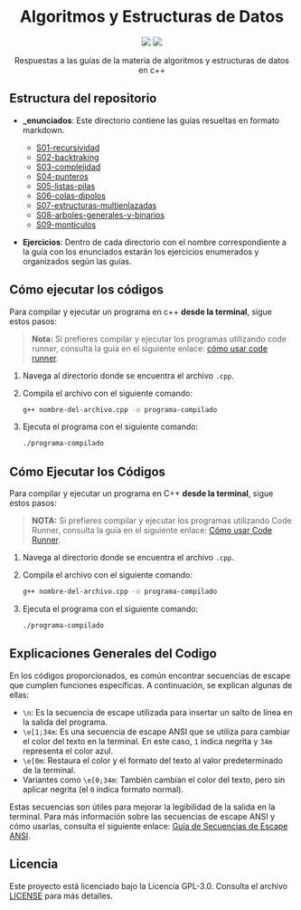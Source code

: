 <h1 align="center">Algoritmos y Estructuras de Datos</h1>

<p align="center">
<a href="#estructura-del-repositorio"><img src="https://img.shields.io/badge/estructura-BD93F9?style=for-the-badge"></a>
<a href="#explicaciones-generales-del-codigo"><img src="https://img.shields.io/badge/explicaciones%20generales-BD93F9?style=for-the-badge"></a>
</p>

<p align="center">Respuestas a las guías de la materia de algoritmos y estructuras de datos en c++</p>

## Estructura del repositorio

- **_enunciados**: Este directorio contiene las guías resueltas en formato markdown.

    - [S01-recursividad](./_enunciados/S01-recursividad.md)
    - [S02-backtraking](./_enunciados/S02-backtraking.md)
    - [S03-complejidad](./_enunciados/S03-complejidad.md)
    - [S04-punteros](./_enunciados/S04-punteros.md)
    - [S05-listas-pilas](./_enunciados/S05-listas-pilas.md)
    - [S06-colas-dipolos](./_enunciados/s06-colas-dipolos.md)
    - [S07-estructuras-multienlazadas](./_enunciados/s07-estructuras-multienlazadas.md)
    - [S08-arboles-generales-y-binarios](./_enunciados/s08-arboles-generales-y-binarios.md)
    - [S09-monticulos](./_enunciados/s09-monticulos.md)

- **Ejercicios**: Dentro de cada directorio con el nombre correspondiente a la guía con los enunciados estarán los ejercicios enumerados y organizados según las guías.

## Cómo ejecutar los códigos

Para compilar y ejecutar un programa en c++ **desde la terminal**, sigue estos pasos:

> **Nota:**
> Si prefieres compilar y ejecutar los programas utilizando code runner, consulta la guía en el siguiente enlace: [cómo usar code runner](https://example.com/code-runner-guide).

1. Navega al directorio donde se encuentra el archivo `.cpp`.
2. Compila el archivo con el siguiente comando:

    ```bash
    g++ nombre-del-archivo.cpp -o programa-compilado
    ```

3. Ejecuta el programa con el siguiente comando:

    ```bash
    ./programa-compilado
    ```

## Cómo Ejecutar los Códigos

Para compilar y ejecutar un programa en C++ **desde la terminal**, sigue estos pasos:

> **NOTA:**
> Si prefieres compilar y ejecutar los programas utilizando Code Runner, consulta la guía en el siguiente enlace: [Cómo usar Code Runner](https://example.com/code-runner-guide).

1. Navega al directorio donde se encuentra el archivo `.cpp`.
2. Compila el archivo con el siguiente comando:

    ```bash
    g++ nombre-del-archivo.cpp -o programa-compilado
    ```

3. Ejecuta el programa con el siguiente comando:

    ```bash
    ./programa-compilado
    ```

## Explicaciones Generales del Codigo

En los códigos proporcionados, es común encontrar secuencias de escape que cumplen funciones específicas. A continuación, se explican algunas de ellas:

- `\n`: Es la secuencia de escape utilizada para insertar un salto de línea en la salida del programa.
- `\e[1;34m`: Es una secuencia de escape ANSI que se utiliza para cambiar el color del texto en la terminal. En este caso, `1` indica negrita y `34m` representa el color azul.
- `\e[0m`: Restaura el color y el formato del texto al valor predeterminado de la terminal.
- Variantes como `\e[0;34m`: También cambian el color del texto, pero sin aplicar negrita (el `0` indica formato normal).

Estas secuencias son útiles para mejorar la legibilidad de la salida en la terminal. Para más información sobre las secuencias de escape ANSI y cómo usarlas, consulta el siguiente enlace: [Guía de Secuencias de Escape ANSI](https://es.wikipedia.org/wiki/C%C3%B3digo_escape_ANSI).

## Licencia

Este proyecto está licenciado bajo la Licencia GPL-3.0. Consulta el archivo [LICENSE](LICENSE) para más detalles.
